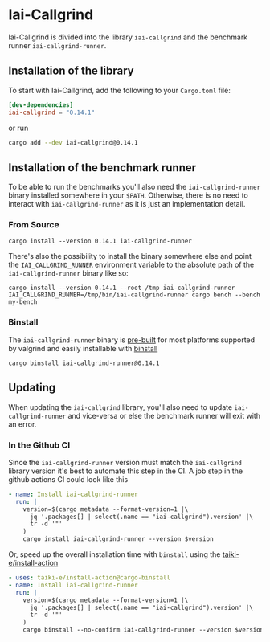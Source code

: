 # Iai-Callgrind

Iai-Callgrind is divided into the library `iai-callgrind` and the benchmark runner
`iai-callgrind-runner`.

## Installation of the library

To start with Iai-Callgrind, add the following to your `Cargo.toml` file:

```toml
[dev-dependencies]
iai-callgrind = "0.14.1"
```

or run

```bash
cargo add --dev iai-callgrind@0.14.1
```

## Installation of the benchmark runner

To be able to run the benchmarks you'll also need the `iai-callgrind-runner`
binary installed somewhere in your `$PATH`. Otherwise, there is no need to
interact with `iai-callgrind-runner` as it is just an implementation detail.

### From Source

```shell
cargo install --version 0.14.1 iai-callgrind-runner
```

There's also the possibility to install the binary somewhere else and point the
`IAI_CALLGRIND_RUNNER` environment variable to the absolute path of the
`iai-callgrind-runner` binary like so:

```shell
cargo install --version 0.14.1 --root /tmp iai-callgrind-runner
IAI_CALLGRIND_RUNNER=/tmp/bin/iai-callgrind-runner cargo bench --bench my-bench
```

### Binstall

The `iai-callgrind-runner` binary is
[pre-built](https://github.com/iai-callgrind/iai-callgrind/releases/tag/v0.14.1)
for most platforms supported by valgrind and easily installable with
[binstall](https://github.com/cargo-bins/cargo-binstall)

```shell
cargo binstall iai-callgrind-runner@0.14.1
```

## Updating

When updating the `iai-callgrind` library, you'll also need to update
`iai-callgrind-runner` and vice-versa or else the benchmark runner will exit
with an error.

### In the Github CI

Since the `iai-callgrind-runner` version must match the `iai-callgrind` library
version it's best to automate this step in the CI. A job step in the github
actions CI could look like this

```yaml
- name: Install iai-callgrind-runner
  run: |
    version=$(cargo metadata --format-version=1 |\
      jq '.packages[] | select(.name == "iai-callgrind").version' |\
      tr -d '"'
    )
    cargo install iai-callgrind-runner --version $version
```

Or, speed up the overall installation time with `binstall` using the
[taiki-e/install-action](https://github.com/taiki-e/install-action)

```yaml
- uses: taiki-e/install-action@cargo-binstall
- name: Install iai-callgrind-runner
  run: |
    version=$(cargo metadata --format-version=1 |\
      jq '.packages[] | select(.name == "iai-callgrind").version' |\
      tr -d '"'
    )
    cargo binstall --no-confirm iai-callgrind-runner --version $version
```
